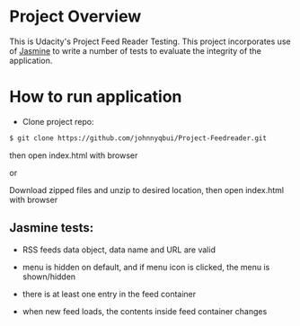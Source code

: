 # Project Overview

This is Udacity's Project Feed Reader Testing. This project incorporates use of [Jasmine](http://jasmine.github.io/) to write a number of tests to evaluate the integrity of the application.

# How to run application

* Clone project repo:

```sh
$ git clone https://github.com/johnnyqbui/Project-Feedreader.git

```

then open index.html with browser

or

Download zipped files and unzip to desired location, then open index.html with browser

## Jasmine tests:

* RSS feeds data object, data name and URL are valid

* menu is hidden on default, and if menu icon is clicked, the menu is shown/hidden

* there is at least one entry in the feed container

* when new feed loads, the contents inside feed container changes
